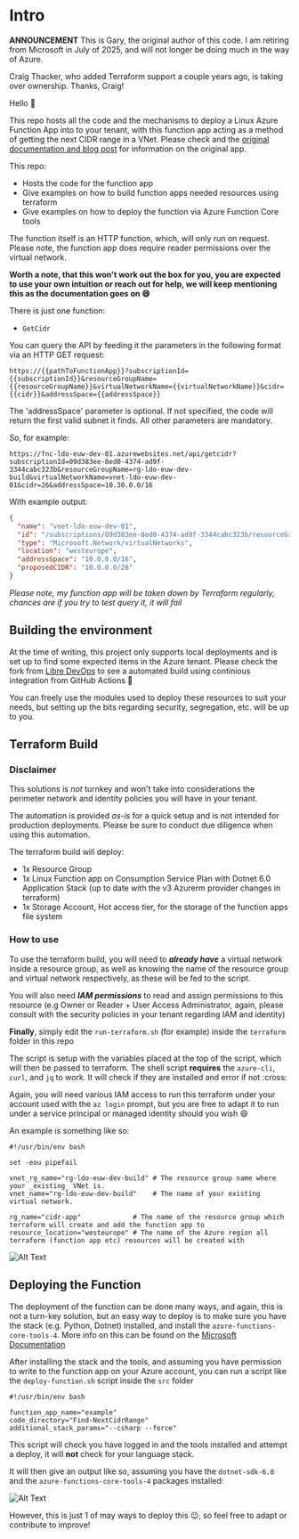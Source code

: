 # Intro

**ANNOUNCEMENT**
This is Gary, the original author of this code. I am retiring from Microsoft in July of 2025, and will not longer 
be doing much in the way of Azure.

Craig Thacker, who added Terraform support a couple years ago, is taking over ownership. Thanks, Craig!

Hello :wave:

This repo hosts all the code and the mechanisms to deploy a Linux Azure Function App into to your tenant, with this function app acting as a method of getting the next CIDR range in a VNet.  Please check and the [original documentation and blog post](https://techcommunity.microsoft.com/t5/azure-networking-blog/programmatically-find-next-available-cidr-for-subnet/ba-p/3266016) for information on the original app. 

This repo:

- Hosts the code for the function app
- Give examples on how to build function apps needed resources using terraform
- Give examples on how to deploy the function via Azure Function Core tools

The function itself is an HTTP function, which, will only run on request. Please note, the function app does require reader permissions over the virtual network.

**Worth a note, that this won't work out the box for you, you are expected to use your own intuition or reach out for help, we will keep mentioning this as the documentation goes on :smile:**

There is just one function:
- `GetCidr` 

You can query the API by feeding it the parameters in the following format via an HTTP GET request:

`https://{{pathToFunctionApp}}?subscriptionId={{subscriptionId}}&resourceGroupName={{resourceGroupName}}&virtualNetworkName={{virtualNetworkName}}&cidr={{cidr}}&addressSpace={{addressSpace}}`

The 'addressSpace' parameter is optional. If not specified, the code will return the first valid subnet it finds. All other parameters are mandatory.

So, for example:

`https://fnc-ldo-euw-dev-01.azurewebsites.net/api/getcidr?subscriptionId=09d383ee-8ed0-4374-ad9f-3344cabc323b&resourceGroupName=rg-ldo-euw-dev-build&virtualNetworkName=vnet-ldo-euw-dev-01&cidr=26&addressSpace=10.30.0.0/16`

With example output:

```json
{
  "name": "vnet-ldo-euw-dev-01",
  "id": "/subscriptions/09d383ee-8ed0-4374-ad9f-3344cabc323b/resourceGroups/rg-ldo-euw-dev-build/providers/Microsoft.Network/virtualNetworks/vnet-ldo-euw-dev-01",
  "type": "Microsoft.Network/virtualNetworks",
  "location": "westeurope",
  "addressSpace": "10.0.0.0/16",
  "proposedCIDR": "10.0.0.0/26"
}
```

_Please note, my function app will be taken down by Terraform regularly, chances are if you try to test query it, it will fail_

## Building the environment

At the time of writing, this project only supports local deployments and is set up to find some expected items in the Azure tenant.  Please check the fork from [Libre DevOps](https://github.com/libre-devops/azure-cidr-checker-function-app) to see a automated build using continious integration from GitHub Actions :rocket:

You can freely use the modules used to deploy these resources to suit your needs, but setting up the bits regarding security, segregation, etc. will be up to you.

## Terraform Build

### Disclaimer

This solutions is _not_ turnkey and won't take into considerations the perimeter network and identity policies you will have in your tenant.

The automation is provided _as-is_ for a quick setup and is not intended for production deployments. Please be sure to conduct due diligence when using this automation.

The terraform build will deploy:
- 1x Resource Group
- 1x Linux Function app on Consumption Service Plan with Dotnet 6.0 Application Stack (up to date with the v3 Azurerm provider changes in terraform)
- 1x Storage Account, Hot access tier, for the storage of the function apps file system

### How to use

To use the terraform build, you will need to ***already have*** a virtual network inside a resource group, as well as knowing the name of the resource group and virtual network respectively, as these will be fed to the script.

You will also need ***IAM permissions*** to read and assign permissions to this resource (e.g Owner or Reader + User Access Administrator, again, please consult with the security policies in your tenant regarding IAM and identity) 

**Finally**, simply edit the `run-terraform.sh` (for example) inside the `terraform` folder in this repo

The script is setup with the variables placed at the top of the script, which will then be passed to terraform.  The shell script **requires** the `azure-cli`, `curl`, and `jq` to work. It will check if they are installed and error if not :cross:  

Again, you will need various IAM access to run this terraform under your account used with the `az login` prompt, but you are free to adapt it to run under a service principal or managed identity should you wish :smile:

An example is something like so:

```shell
#!/usr/bin/env bash

set -eou pipefail

vnet_rg_name="rg-ldo-euw-dev-build" # The resource group name where your _existing_ VNet is.
vnet_name="rg-ldo-euw-dev-build"    # The name of your existing virtual network.

rg_name="cidr-app"             # The name of the resource group which terraform will create and add the function app to
resource_location="westeurope" # The name of the Azure region all terraform (function app etc) resources will be created with
```

![Alt Text](terraform-run-example.gif)


## Deploying the Function

The deployment of the function can be done many ways, and again, this is not a turn-key solution, but an easy way to deploy is to make sure you have the stack (e.g. Python, Dotnet) installed, and install the `azure-functions-core-tools-4`.  More info on this can be found on the [Microsoft Documentation](https://docs.microsoft.com/en-us/azure/azure-functions/functions-run-local?tabs=v4%2Cmacos%2Ccsharp%2Cportal%2Cbash)

After installing the stack and the tools, and assuming you have permission to write to the function app on your Azure account, you can run a script like the `deploy-function.sh` script inside the `src` folder

```shell
#!/usr/bin/env bash

function_app_name="example"
code_directory="Find-NextCidrRange"
additional_stack_params="--csharp --force"
```
This script will check you have logged in and the tools installed and attempt a deploy, it will **not** check for your language stack.


It will then give an output like so, assuming you have the `dotnet-sdk-6.0` and the `azure-functions-core-tools-4` packages installed:

![Alt Text](func-deploy-example.gif)

However, this is just 1 of may ways to deploy this :wink:, so feel free to adapt or contribute to improve!
